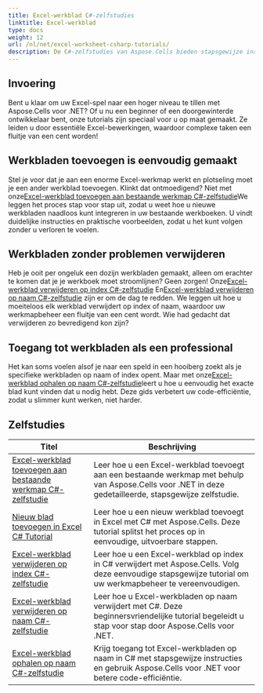 ```yaml
---
title: Excel-werkblad C#-zelfstudies
linktitle: Excel-werkblad
type: docs
weight: 12
url: /nl/net/excel-worksheet-csharp-tutorials/
description: De C#-zelfstudies van Aspose.Cells bieden stapsgewijze instructies voor het eenvoudig en efficiënt bewerken van Excel-spreadsheets.
---
```

## Invoering

Bent u klaar om uw Excel-spel naar een hoger niveau te tillen met Aspose.Cells voor .NET? Of u nu een beginner of een doorgewinterde ontwikkelaar bent, onze tutorials zijn speciaal voor u op maat gemaakt. Ze leiden u door essentiële Excel-bewerkingen, waardoor complexe taken een fluitje van een cent worden!

## Werkbladen toevoegen is eenvoudig gemaakt

 Stel je voor dat je aan een enorme Excel-werkmap werkt en plotseling moet je een ander werkblad toevoegen. Klinkt dat ontmoedigend? Niet met onze[Excel-werkblad toevoegen aan bestaande werkmap C#-zelfstudie](./add-excel-worksheet-to-existing-workbook-csharp-tutorial/)We leggen het proces stap voor stap uit, zodat u weet hoe u nieuwe werkbladen naadloos kunt integreren in uw bestaande werkboeken. U vindt duidelijke instructies en praktische voorbeelden, zodat u het kunt volgen zonder u verloren te voelen. 

## Werkbladen zonder problemen verwijderen

 Heb je ooit per ongeluk een dozijn werkbladen gemaakt, alleen om erachter te komen dat je je werkboek moet stroomlijnen? Geen zorgen! Onze[Excel-werkblad verwijderen op index C#-zelfstudie](./delete-excel-worksheet-by-index-csharp-tutorial/) En[Excel-werkblad verwijderen op naam C#-zelfstudie](./delete-excel-worksheet-by-name-csharp-tutorial/) zijn er om de dag te redden. We leggen uit hoe u moeiteloos elk werkblad verwijdert op index of naam, waardoor uw werkmapbeheer een fluitje van een cent wordt. Wie had gedacht dat verwijderen zo bevredigend kon zijn?

## Toegang tot werkbladen als een professional

 Het kan soms voelen alsof je naar een speld in een hooiberg zoekt als je specifieke werkbladen op naam of index opent. Maar met onze[Excel-werkblad ophalen op naam C#-zelfstudie](./get-excel-worksheet-by-name-csharp-tutorial/)leert u hoe u eenvoudig het exacte blad kunt vinden dat u nodig hebt. Deze gids verbetert uw code-efficiëntie, zodat u slimmer kunt werken, niet harder.

## Zelfstudies
| Titel | Beschrijving |
| --- | --- | 
| [Excel-werkblad toevoegen aan bestaande werkmap C#-zelfstudie](./add-excel-worksheet-to-existing-workbook-csharp-tutorial/) | Leer hoe u een Excel-werkblad toevoegt aan een bestaande werkmap met behulp van Aspose.Cells voor .NET in deze gedetailleerde, stapsgewijze zelfstudie. |  
| [Nieuw blad toevoegen in Excel C# Tutorial](./add-new-sheet-in-excel-csharp-tutorial/) | Leer hoe u een nieuw werkblad toevoegt in Excel met C# met Aspose.Cells. Deze tutorial splitst het proces op in eenvoudige, uitvoerbare stappen. |  
| [Excel-werkblad verwijderen op index C#-zelfstudie](./delete-excel-worksheet-by-index-csharp-tutorial/) | Leer hoe u een Excel-werkblad op index in C# verwijdert met Aspose.Cells. Volg deze eenvoudige stapsgewijze tutorial om uw werkmapbeheer te vereenvoudigen. |  
| [Excel-werkblad verwijderen op naam C#-zelfstudie](./delete-excel-worksheet-by-name-csharp-tutorial/) | Leer hoe u Excel-werkbladen op naam verwijdert met C#. Deze beginnersvriendelijke tutorial begeleidt u stap voor stap door Aspose.Cells voor .NET. |  
| [Excel-werkblad ophalen op naam C#-zelfstudie](./get-excel-worksheet-by-name-csharp-tutorial/) | Krijg toegang tot Excel-werkbladen op naam in C# met stapsgewijze instructies en gebruik Aspose.Cells voor .NET voor betere code-efficiëntie. |  
